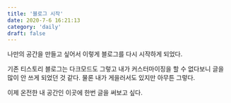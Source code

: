 ```yaml
---
title: '블로그 시작'
date: 2020-7-6 16:21:13
category: 'daily'
draft: false
---
```


나만의 공간을 만들고 싶어서 이렇게 블로그를 다시 시작하게 되었다.

기존 티스토리 블로그는 다크모드도 그렇고 내가 커스터마이징을 할 수 없다보니 글을 많이 안 쓰게 되었던 것 같다.
물론 내가 게을러서도 있지만 아무튼 그렇다.

이제 온전한 내 공간인 이곳에 한번 글을 써보고 싶다.
